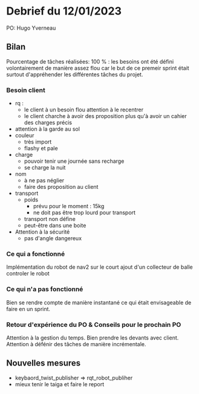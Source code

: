 # Debrief du 12/01/2023

PO: Hugo Yverneau

## Bilan

Pourcentage de tâches réalisées: 100 % : les besoins ont été défini volontairement de manière assez flou car le but de ce premeir sprint était surtout d'appréhender les différentes tâches du projet.

### Besoin client
- rq :
    - le client à un besoin flou attention à le recentrer
    - le client charche à avoir des proposition plus qu'à avoir un cahier des charges précis
- attention à la garde au sol
- couleur 
    - très import 
    - flashy et pale
- charge
    - pouvoir tenir une journée sans recharge
    - se charge la nuit
- nom
    - à ne pas néglier
    - faire des proposition au client
- transport
    - poids
        - prévu pour le moment : 15kg
        - ne doit pas être trop lourd pour transport
    - transport non défine
    - peut-être dans une boite
- Attention à la sécurité 
    - pas d'angle dangereux

### Ce qui a fonctionné

Implémentation du robot de nav2 sur le court 
ajout d'un collecteur de balle
controler le robot


### Ce qui n'a pas fonctionné

Bien se rendre compte de manière instantané ce qui était envisageable de faire en un sprint.


### Retour d'expérience du PO & Conseils pour le prochain PO

Attention à la gestion du temps.
Bien prendre les devants avec client.
Attention à défénir des tâches de manière incrémentale.



## Nouvelles mesures

- keybaord_twist_publisher => rqt_robot_publiher
- mieux tenir le taiga et faire le report
